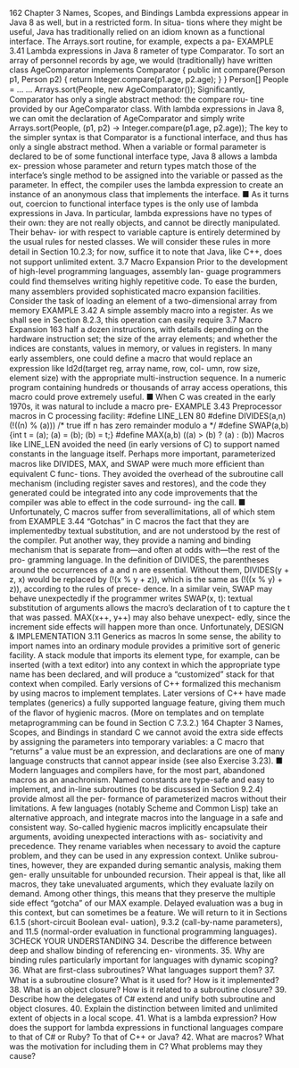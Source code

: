 162
Chapter 3 Names, Scopes, and Bindings
Lambda expressions appear in Java 8 as well, but in a restricted form. In situa-
tions where they might be useful, Java has traditionally relied on an idiom known
as a functional interface. The Arrays.sort routine, for example, expects a pa-
EXAMPLE 3.41
Lambda expressions in
Java 8
rameter of type Comparator. To sort an array of personnel records by age, we
would (traditionally) have written
class AgeComparator implements Comparator<Person> {
public int compare(Person p1, Person p2) {
return Integer.compare(p1.age, p2.age);
}
}
Person[] People = ...
...
Arrays.sort(People, new AgeComparator());
Signiﬁcantly, Comparator has only a single abstract method: the compare rou-
tine provided by our AgeComparator class. With lambda expressions in Java 8, we
can omit the declaration of AgeComparator and simply write
Arrays.sort(People, (p1, p2) -> Integer.compare(p1.age, p2.age));
The key to the simpler syntax is that Comparator is a functional interface, and
thus has only a single abstract method. When a variable or formal parameter
is declared to be of some functional interface type, Java 8 allows a lambda ex-
pression whose parameter and return types match those of the interface’s single
method to be assigned into the variable or passed as the parameter. In effect, the
compiler uses the lambda expression to create an instance of an anonymous class
that implements the interface.
■
As it turns out, coercion to functional interface types is the only use of lambda
expressions in Java. In particular, lambda expressions have no types of their own:
they are not really objects, and cannot be directly manipulated. Their behav-
ior with respect to variable capture is entirely determined by the usual rules for
nested classes. We will consider these rules in more detail in Section 10.2.3;
for now, sufﬁce it to note that Java, like C++, does not support unlimited
extent.
3.7
Macro Expansion
Prior to the development of high-level programming languages, assembly lan-
guage programmers could ﬁnd themselves writing highly repetitive code. To ease
the burden, many assemblers provided sophisticated macro expansion facilities.
Consider the task of loading an element of a two-dimensional array from memory
EXAMPLE 3.42
A simple assembly macro
into a register. As we shall see in Section 8.2.3, this operation can easily require
3.7 Macro Expansion
163
half a dozen instructions, with details depending on the hardware instruction
set; the size of the array elements; and whether the indices are constants, values
in memory, or values in registers. In many early assemblers, one could deﬁne a
macro that would replace an expression like ld2d(target reg, array name, row, col-
umn, row size, element size) with the appropriate multi-instruction sequence. In
a numeric program containing hundreds or thousands of array access operations,
this macro could prove extremely useful.
■
When C was created in the early 1970s, it was natural to include a macro pre-
EXAMPLE 3.43
Preprocessor macros in C
processing facility:
#define LINE_LEN 80
#define DIVIDES(a,n) (!((n) % (a)))
/* true iff n has zero remainder modulo a */
#define SWAP(a,b) {int t = (a); (a) = (b); (b) = t;}
#define MAX(a,b) ((a) > (b) ? (a) : (b))
Macros like LINE_LEN avoided the need (in early versions of C) to support named
constants in the language itself. Perhaps more important, parameterized macros
like DIVIDES, MAX, and SWAP were much more efﬁcient than equivalent C func-
tions. They avoided the overhead of the subroutine call mechanism (including
register saves and restores), and the code they generated could be integrated into
any code improvements that the compiler was able to effect in the code surround-
ing the call.
■
Unfortunately, C macros suffer from severallimitations, all of which stem from
EXAMPLE 3.44
“Gotchas” in C macros
the fact that they are implementedby textual substitution, and are not understood
by the rest of the compiler. Put another way, they provide a naming and binding
mechanism that is separate from—and often at odds with—the rest of the pro-
gramming language.
In the deﬁnition of DIVIDES, the parentheses around the occurrences of a and
n are essential. Without them, DIVIDES(y + z, x) would be replaced by (!(x %
y + z)), which is the same as (!((x % y) + z)), according to the rules of prece-
dence. In a similar vein, SWAP may behave unexpectedly if the programmer writes
SWAP(x, t): textual substitution of arguments allows the macro’s declaration of
t to capture the t that was passed. MAX(x++, y++) may also behave unexpect-
edly, since the increment side effects will happen more than once. Unfortunately,
DESIGN & IMPLEMENTATION
3.11 Generics as macros
In some sense, the ability to import names into an ordinary module provides a
primitive sort of generic facility. A stack module that imports its element type,
for example, can be inserted (with a text editor) into any context in which the
appropriate type name has been declared, and will produce a “customized”
stack for that context when compiled. Early versions of C++ formalized this
mechanism by using macros to implement templates. Later versions of C++
have made templates (generics) a fully supported language feature, giving them
much of the ﬂavor of hygienic macros. (More on templates and on template
metaprogramming can be found in Section C 7.3.2.)
164
Chapter 3 Names, Scopes, and Bindings
in standard C we cannot avoid the extra side effects by assigning the parameters
into temporary variables: a C macro that “returns” a value must be an expression,
and declarations are one of many language constructs that cannot appear inside
(see also Exercise 3.23).
■
Modern languages and compilers have, for the most part, abandoned macros
as an anachronism. Named constants are type-safe and easy to implement, and
in-line subroutines (to be discussed in Section 9.2.4) provide almost all the per-
formance of parameterized macros without their limitations. A few languages
(notably Scheme and Common Lisp) take an alternative approach, and integrate
macros into the language in a safe and consistent way. So-called hygienic macros
implicitly encapsulate their arguments, avoiding unexpected interactions with as-
sociativity and precedence. They rename variables when necessary to avoid the
capture problem, and they can be used in any expression context. Unlike subrou-
tines, however, they are expanded during semantic analysis, making them gen-
erally unsuitable for unbounded recursion. Their appeal is that, like all macros,
they take unevaluated arguments, which they evaluate lazily on demand. Among
other things, this means that they preserve the multiple side effect “gotcha” of our
MAX example. Delayed evaluation was a bug in this context, but can sometimes
be a feature. We will return to it in Sections 6.1.5 (short-circuit Boolean eval-
uation), 9.3.2 (call-by-name parameters), and 11.5 (normal-order evaluation in
functional programming languages).
3CHECK YOUR UNDERSTANDING
34. Describe the difference between deep and shallow binding of referencing en-
vironments.
35. Why are binding rules particularly important for languages with dynamic
scoping?
36. What are ﬁrst-class subroutines? What languages support them?
37. What is a subroutine closure? What is it used for? How is it implemented?
38. What is an object closure? How is it related to a subroutine closure?
39. Describe how the delegates of C# extend and unify both subroutine and object
closures.
40. Explain the distinction between limited and unlimited extent of objects in a
local scope.
41. What is a lambda expression? How does the support for lambda expressions in
functional languages compare to that of C# or Ruby? To that of C++ or Java?
42. What are macros? What was the motivation for including them in C? What
problems may they cause?
